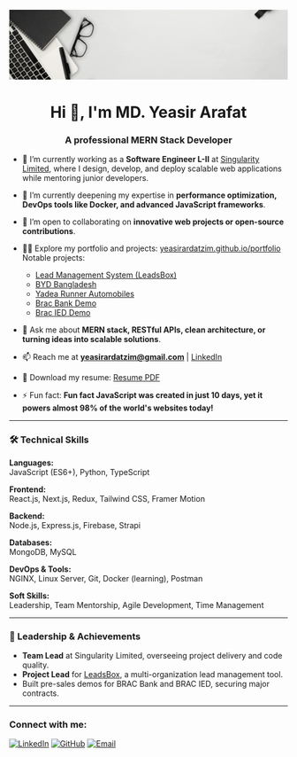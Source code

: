 ![My Banner](./animated2.gif)
<h1 align="center">Hi 👋, I'm MD. Yeasir Arafat</h1>
<h3 align="center">A professional MERN Stack Developer</h3>

- 🔭 I’m currently working as a **Software Engineer L-II** at [Singularity Limited](https://singularitybd.com/), where I design, develop, and deploy scalable web applications while mentoring junior developers.

- 🌱 I’m currently deepening my expertise in **performance optimization, DevOps tools like Docker, and advanced JavaScript frameworks**.

- 👯 I’m open to collaborating on **innovative web projects or open-source contributions**.

- 👨‍💻 Explore my portfolio and projects: [yeasirardatzim.github.io/portfolio](https://yeasirardatzim.github.io/portfolio)  
   Notable projects:

  - [Lead Management System (LeadsBox)](https://leadsbox.io)
  - [BYD Bangladesh](https://bydauto.com.bd)
  - [Yadea Runner Automobiles](https://yadea.runnerautomobiles.com)
  - [Brac Bank Demo](https://brac-bank.vercel.app/)
  - [Brac IED Demo](https://brac-ied.vercel.app/)

- 💬 Ask me about **MERN stack, RESTful APIs, clean architecture, or turning ideas into scalable solutions**.

- 📫 Reach me at **yeasirardatzim@gmail.com** | [LinkedIn](https://linkedin.com/in/arafat99)

- 📄 Download my resume: [Resume PDF](https://yeasirarafatzim.github.io/portfolio/resume.pdf)

- ⚡ Fun fact: **Fun fact JavaScript was created in just 10 days, yet it powers almost 98% of the world's websites today!**

---

### 🛠️ Technical Skills

**Languages:**  
JavaScript (ES6+), Python, TypeScript

**Frontend:**  
React.js, Next.js, Redux, Tailwind CSS, Framer Motion

**Backend:**  
Node.js, Express.js, Firebase, Strapi

**Databases:**  
MongoDB, MySQL

**DevOps & Tools:**  
NGINX, Linux Server, Git, Docker (learning), Postman

**Soft Skills:**  
Leadership, Team Mentorship, Agile Development, Time Management

---

### 🌟 Leadership & Achievements

- **Team Lead** at Singularity Limited, overseeing project delivery and code quality.
- **Project Lead** for [LeadsBox](https://leadsbox.io), a multi-organization lead management tool.
- Built pre-sales demos for BRAC Bank and BRAC IED, securing major contracts.

---

<h3 align="left">Connect with me:</h3>
<p align="left">
  <a href="https://linkedin.com/in/arafat99" target="blank"><img src="https://img.icons8.com/color/48/000000/linkedin.png" alt="LinkedIn" width="40"/></a>
  <a href="https://github.com/YeasirArafatzim" target="blank"><img src="https://img.icons8.com/color/48/000000/github--v1.png" alt="GitHub" width="40"/></a>
  <a href="mailto:yeasirardatzim@gmail.com" target="blank"><img src="https://img.icons8.com/color/48/000000/gmail.png" alt="Email" width="40"/></a>
</p>
